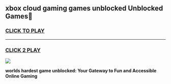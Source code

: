 
## xbox cloud gaming games unblocked Unblocked Games👋
<h3>
<a href="https://premium.freeplayer.one?title=xbox_cloud_gaming_games_unblocked&ref=16F">CLICK TO PLAY</a></h3>
<hr>

<h3>
<a href="https://premium.freeplayer.one?title=xbox_cloud_gaming_games_unblocked&ref=16F">CLICK 2 PLAY</a>
  
</h3>

<a href="https://premium.freeplayer.one?title=xbox_cloud_gaming_games_unblocked&ref=16F/"><img src="https://clearcache.store/games.png"></a>


**worlds hardest game unblocked: Your Gateway to Fun and Accessible Online Gaming**

